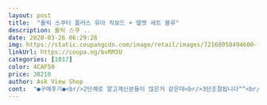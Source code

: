 ```yaml
---
layout: post 
title:  "롤릭 스쿠터 플러스 유아 킥보드 + 헬멧 세트 블루" 
description: 롤릭 스쿠 ..
date: 2020-03-26 06:29:28 
img: https://static.coupangcdn.com/image/retail/images/72168058494600-fe54d7eb-ddaa-4121-9780-cbc9474893f7.jpg 
linkUrl: https://coupa.ng/bvRM3U 
categories: [1017] 
color: 4CAF50 
price: 38210 
author: Ask View Shop 
cont:  "●구매후기●<br/>2단계로 알고계신분들이 많은거 같은데<br/>3단조절됩니다^^<br/>50키로까지라고 돼있으니 그 이상은 위험하단 말이니까 맞네요<br/>8세 이상이 타기엔 너무 작은 사이즈인데 왜 그렇게 적은건진 모르겠어요.<br/><br/>█ 구매동기: 24개월 아기 생일 선물로 구매후기를 꼼꼼히 살펴보고 결정했어요.<br/><br/>█ 단점: 핸들 스틱을 잘 끼워주면 핸들이 고정이 돼야 되는데 여자 힘으로 한손으로 슥 뽑으니 뽑히더군요.<br/> 깜놀;;<br/>█ 장점: 장점은 예쁘고 헬멧도 있고 불도 잘 들어와요.<br/><br/>█ 총평: 솔직히 전 마냥 좋다고 추천은 못하겠네요.<br/><br/>● 사용연령: .<br/> ★ .<br/> ★ .<br/> ★<br/>● 외관: .<br/> ★ .<br/> ★ .<br/> ★ .<br/> ★<br/>● 조립법: .<br/> ★ .<br/> ★ .<br/> ★ .<br/> ★ .<br/> ★<br/>걱정보다 튼튼합니다<br/>구매하시면 설명서처럼 바퀴도 잘 잠그고 꼭!!! 스틱을 상하좌우로 잘 흔들어보고 아기손에 쥐여주세요.<br/><br/>그렇게 단단하다는 느낌은 아니지만<br/>근데 새로 받은 상품도 처음에 끝까지 안들어가서 힘으로 꾹 눌러주니 딸깍 소리는 나더군요.<br/> 사진을 보시면 시원하게는 아니지만 고정이 되긴 됐어요.<br/><br/>나사가 한두개 좀 헐렁했네요<br/>높이조절 3단계입니다.<br/><br/>다소 장황하게 긴글이였지만 꼭 도움이 됐으면 좋겠네요.<br/><br/>마지막칸은 앞쪽으로 걸림쇠가 있어요<br/>뭐지 싶어서 데크 아래에 있는 빨간색 버튼을 살펴보니 한쪽은 잘 결착이 되는데 한쪽은 삐딱하게 걸려서 무슨 수를 써도 안들어가더군요.<br/><br/>반대편 사진이랑 비교해서 보시면 무슨 말인지 이해가 쉬워요.<br/><br/>발 올리는 부분이 플라스틱인데<br/>발판은 미끄럽고 의지할건 핸들뿐인데 앞으로 꽂힐지 옆으로 넘어질지 저도 잘은 모르겠으나 위험한건 확실하네요.<br/><br/>서너번을 끼웠다 뽑았다를 반복하다가 이건 도저히 안되겠다 싶어서 교환신청을 했어요.<br/><br/>아기가 쌩쌩 달리다가 핸들이 벌렁 빠진다고 생각을 해보세요.<br/><br/>앞바퀴 뒷바퀴 중간에 발판받침 잘 조이고 타세요<br/>어른이 타면 불안한게 맞습니다.<br/><br/>완전 추천합니다 ~♡<br/> -♡  베아링도좋고 높낮이도 튼튼해서 잘되고 LED불빛도 작동잘되고~  제품만족해요.<br/>헬멧도  좋아요~<br/>이 빨간 버튼이 뭐라고 집요하게 설명을 하냐구요?<br/>저희와이프가 임신중이라 50키로 쫌 넘는데<br/>전 분명 유아용으로 알고 구매를 했고 후기에 16개월, 19개월, 21개월 아기들도 잘 사용한다고 하셨는데 박스에 적힌 최소 사용연령은 8세네요.<br/><br/>전체적으론 이뻐요.<br/> 스크래치 여러군데랑 헬멧 모서리가 날카로운게 조금 아쉬워요.<br/><br/>참고: 20개월 여아 키 83센치<br/>처음타기전에는 동봉된 조절쇠(?)로<br/>타봐도 부러지진 않네요 ㅋㅋㅋ<br/>하나 사줌 좋아하네요!!^^<br/>하도 언니오빠들꺼 관심이 많아서<br/>핸들스틱만 끼워주면 돼요.<br/><br/>2단계로 알고계신분들이 많은거 같은데<br/>3단조절됩니다^^<br/>50키로까지라고 돼있으니 그 이상은 위험하단 말이니까 맞네요<br/>8세 이상이 타기엔 너무 작은 사이즈인데 왜 그렇게 적은건진 모르겠어요.<br/><br/>█ 구매동기: 24개월 아기 생일 선물로 구매후기를 꼼꼼히 살펴보고 결정했어요.<br/><br/>█ 단점: 핸들 스틱을 잘 끼워주면 핸들이 고정이 돼야 되는데 여자 힘으로 한손으로 슥 뽑으니 뽑히더군요.<br/> 깜놀;;<br/>█ 장점: 장점은 예쁘고 헬멧도 있고 불도 잘 들어와요.<br/><br/>█ 총평: 솔직히 전 마냥 좋다고 추천은 못하겠네요.<br/><br/>● 사용연령: .<br/> ★ .<br/> ★ .<br/> ★<br/>● 외관: .<br/> ★ .<br/> ★ .<br/> ★ .<br/> ★<br/>● 조립법: .<br/> ★ .<br/> ★ .<br/> ★ .<br/> ★ .<br/> ★<br/>걱정보다 튼튼합니다<br/>구매하시면 설명서처럼 바퀴도 잘 잠그고 꼭!!! 스틱을 상하좌우로 잘 흔들어보고 아기손에 쥐여주세요.<br/><br/>그렇게 단단하다는 느낌은 아니지만<br/>근데 새로 받은 상품도 처음에 끝까지 안들어가서 힘으로 꾹 눌러주니 딸깍 소리는 나더군요.<br/> 사진을 보시면 시원하게는 아니지만 고정이 되긴 됐어요.<br/><br/>나사가 한두개 좀 헐렁했네요<br/>높이조절 3단계입니다.<br/><br/>다소 장황하게 긴글이였지만 꼭 도움이 됐으면 좋겠네요.<br/><br/>마지막칸은 앞쪽으로 걸림쇠가 있어요<br/>뭐지 싶어서 데크 아래에 있는 빨간색 버튼을 살펴보니 한쪽은 잘 결착이 되는데 한쪽은 삐딱하게 걸려서 무슨 수를 써도 안들어가더군요.<br/><br/>반대편 사진이랑 비교해서 보시면 무슨 말인지 이해가 쉬워요.<br/><br/>발 올리는 부분이 플라스틱인데<br/>발판은 미끄럽고 의지할건 핸들뿐인데 앞으로 꽂힐지 옆으로 넘어질지 저도 잘은 모르겠으나 위험한건 확실하네요.<br/><br/>서너번을 끼웠다 뽑았다를 반복하다가 이건 도저히 안되겠다 싶어서 교환신청을 했어요.<br/><br/>아기가 쌩쌩 달리다가 핸들이 벌렁 빠진다고 생각을 해보세요.<br/><br/>앞바퀴 뒷바퀴 중간에 발판받침 잘 조이고 타세요<br/>어른이 타면 불안한게 맞습니다.<br/><br/>완전 추천합니다 ~♡<br/> -♡  베아링도좋고 높낮이도 튼튼해서 잘되고 LED불빛도 작동잘되고~  제품만족해요.<br/>헬멧도  좋아요~<br/>이 빨간 버튼이 뭐라고 집요하게 설명을 하냐구요?<br/>저희와이프가 임신중이라 50키로 쫌 넘는데<br/>전 분명 유아용으로 알고 구매를 했고 후기에 16개월, 19개월, 21개월 아기들도 잘 사용한다고 하셨는데 박스에 적힌 최소 사용연령은 8세네요.<br/><br/>전체적으론 이뻐요.<br/> 스크래치 여러군데랑 헬멧 모서리가 날카로운게 조금 아쉬워요.<br/><br/>참고: 20개월 여아 키 83센치<br/>처음타기전에는 동봉된 조절쇠(?)로<br/>타봐도 부러지진 않네요 ㅋㅋㅋ<br/>하나 사줌 좋아하네요!!^^<br/>하도 언니오빠들꺼 관심이 많아서<br/>핸들스틱만 끼워주면 돼요.<br/><br/>" 
---
```

